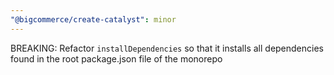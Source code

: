 ```yaml
---
"@bigcommerce/create-catalyst": minor
---
```


BREAKING: Refactor `installDependencies` so that it installs all dependencies found in the root package.json file of the monorepo
